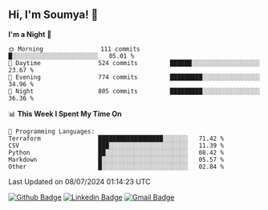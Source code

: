 ## Hi, I'm Soumya! 👋

<!--START_SECTION:waka-->
**I'm a Night 🦉** 

```text
🌞 Morning                111 commits         █░░░░░░░░░░░░░░░░░░░░░░░░   05.01 % 
🌆 Daytime                524 commits         ██████░░░░░░░░░░░░░░░░░░░   23.67 % 
🌃 Evening                774 commits         █████████░░░░░░░░░░░░░░░░   34.96 % 
🌙 Night                  805 commits         █████████░░░░░░░░░░░░░░░░   36.36 % 
```


📊 **This Week I Spent My Time On** 

```text
💬 Programming Languages: 
Terraform                ██████████████████░░░░░░░   71.42 % 
CSV                      ███░░░░░░░░░░░░░░░░░░░░░░   11.39 % 
Python                   ██░░░░░░░░░░░░░░░░░░░░░░░   08.42 % 
Markdown                 █░░░░░░░░░░░░░░░░░░░░░░░░   05.57 % 
Other                    █░░░░░░░░░░░░░░░░░░░░░░░░   02.84 % 
```


 Last Updated on 08/07/2024 01:14:23 UTC
<!--END_SECTION:waka-->

[![Github Badge](https://img.shields.io/badge/-rubyruins-grey?style=for-the-badge&logo=github&logoColor=white&link=https://github.com/rubyruins/)](https://www.github.com/rubyruins/) 
[![Linkedin Badge](https://img.shields.io/badge/-Soumya%20Parekh-0072b1?style=for-the-badge&logo=Linkedin&logoColor=white&link=https://www.linkedin.com/in/Soumya-Parekh/)](https://www.linkedin.com/in/Soumya-Parekh/) 
[![Gmail Badge](https://img.shields.io/badge/-soumyaparekh.me@gmail.com-c14438?style=for-the-badge&logo=Gmail&logoColor=white&link=mailto:soumyaparekh.me@gmail.com)](mailto:soumyaparekh.me@gmail.com) 
